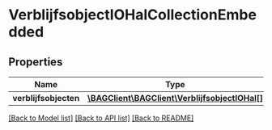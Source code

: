 # VerblijfsobjectIOHalCollectionEmbedded

## Properties
Name | Type | Description | Notes
------------ | ------------- | ------------- | -------------
**verblijfsobjecten** | [**\BAGClient\BAGClient\VerblijfsobjectIOHal[]**](VerblijfsobjectIOHal.md) |  | [optional] 

[[Back to Model list]](../../README.md#documentation-for-models) [[Back to API list]](../../README.md#documentation-for-api-endpoints) [[Back to README]](../../README.md)

